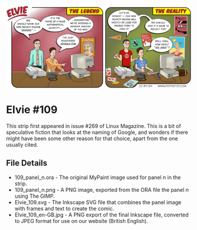 ![Elvie comic strip #109](Elvie_109_en-GB.jpg)

Elvie #109
==========
This strip first appeared in issue #269 of Linux Magazine. This is a bit of speculative fiction that looks at the naming of Google,
and wonders if there might have been some other reason for that choice, apart from the one usually cited.

File Details
------------
* 109_panel_n.ora         - The original MyPaint image used for panel _n_ in the strip.
* 109_panel_n.png         - A PNG image, exported from the ORA file the panel _n_ using The GIMP.
* Elvie_109.svg           - The Inkscape SVG file that combines the panel image with frames and text to create the comic.
* Elvie_109_en-GB.jpg     - A PNG export of the final Inkscape file, converted to JPEG format for use on our website (British English).

